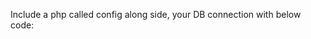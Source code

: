 Include a php called config along side, your DB connection with below code:
<?php

$username = "your_mysql_username";
$password = "your_mysql_pasword";
$servername = "your_mysql_host";
$database = "your_mysql_databse";
$port = "your_mysql_port";

?>
